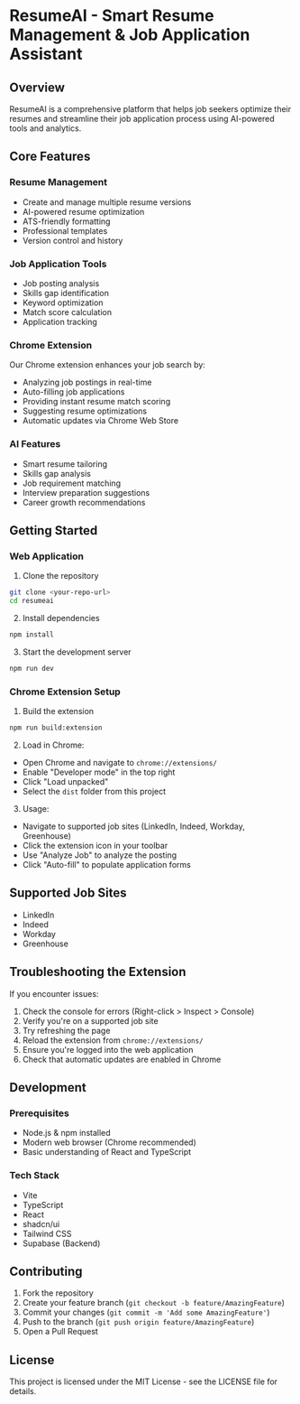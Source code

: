 # ResumeAI - Smart Resume Management & Job Application Assistant

## Overview

ResumeAI is a comprehensive platform that helps job seekers optimize their resumes and streamline their job application process using AI-powered tools and analytics.

## Core Features

### Resume Management
- Create and manage multiple resume versions
- AI-powered resume optimization
- ATS-friendly formatting
- Professional templates
- Version control and history

### Job Application Tools
- Job posting analysis
- Skills gap identification
- Keyword optimization
- Match score calculation
- Application tracking

### Chrome Extension
Our Chrome extension enhances your job search by:
- Analyzing job postings in real-time
- Auto-filling job applications
- Providing instant resume match scoring
- Suggesting resume optimizations
- Automatic updates via Chrome Web Store

### AI Features
- Smart resume tailoring
- Skills gap analysis
- Job requirement matching
- Interview preparation suggestions
- Career growth recommendations

## Getting Started

### Web Application
1. Clone the repository
```bash
git clone <your-repo-url>
cd resumeai
```

2. Install dependencies
```bash
npm install
```

3. Start the development server
```bash
npm run dev
```

### Chrome Extension Setup

1. Build the extension
```bash
npm run build:extension
```

2. Load in Chrome:
- Open Chrome and navigate to `chrome://extensions/`
- Enable "Developer mode" in the top right
- Click "Load unpacked"
- Select the `dist` folder from this project

3. Usage:
- Navigate to supported job sites (LinkedIn, Indeed, Workday, Greenhouse)
- Click the extension icon in your toolbar
- Use "Analyze Job" to analyze the posting
- Click "Auto-fill" to populate application forms

## Supported Job Sites
- LinkedIn
- Indeed
- Workday
- Greenhouse

## Troubleshooting the Extension

If you encounter issues:
1. Check the console for errors (Right-click > Inspect > Console)
2. Verify you're on a supported job site
3. Try refreshing the page
4. Reload the extension from `chrome://extensions/`
5. Ensure you're logged into the web application
6. Check that automatic updates are enabled in Chrome

## Development

### Prerequisites
- Node.js & npm installed
- Modern web browser (Chrome recommended)
- Basic understanding of React and TypeScript

### Tech Stack
- Vite
- TypeScript
- React
- shadcn/ui
- Tailwind CSS
- Supabase (Backend)

## Contributing

1. Fork the repository
2. Create your feature branch (`git checkout -b feature/AmazingFeature`)
3. Commit your changes (`git commit -m 'Add some AmazingFeature'`)
4. Push to the branch (`git push origin feature/AmazingFeature`)
5. Open a Pull Request

## License

This project is licensed under the MIT License - see the LICENSE file for details.